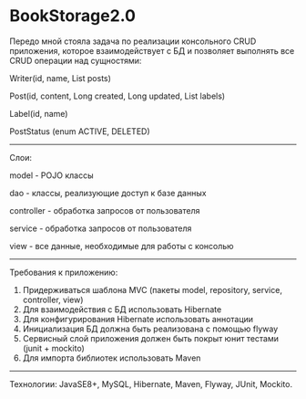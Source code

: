 # BookStorage2.0
Передо мной стояла задача по реализации консольного CRUD приложения, которое взаимодействует с БД и позволяет выполнять все CRUD операции над сущностями:
<p>Writer(id, name, List<Post> posts)</p>
<p>Post(id, content, Long created, Long updated, List<Label> labels)</p>
<p>Label(id, name)</p>
<p>PostStatus (enum ACTIVE, DELETED)</p>
<hr>

Слои:
<p>model - POJO классы</p>
<p>dao - классы, реализующие доступ к базе данных</p>
<p>controller - обработка запросов от пользователя</p>
<p>service - обработка запросов от пользователя</p>
<p>view - все данные, необходимые для работы с консолью</p>

<hr>
Требования к приложению:
<ol>
  <li>Придерживаться шаблона MVC (пакеты model, repository, service, controller, view)</li>
  <li>Для взаимодействия с БД использовать Hibernate</li>
  <li>Для конфигурирования Hibernate использовать аннотации</li>
  <li>Инициализация БД должна быть реализована с помощью flyway</li>
  <li>Сервисный слой приложения должен быть покрыт юнит тестами (junit + mockito)</li>
  <li>Для импорта библиотек использовать Maven</li>
</ol>

<hr>

Технологии: JavaSE8+, MySQL, Hibernate, Maven, Flyway, JUnit, Mockito.
